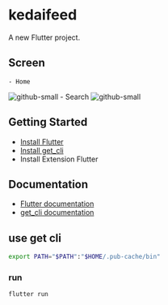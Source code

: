 # kedaifeed

A new Flutter project.

## Screen

    - Home
![github-small](assets/images/Tes.jpg)
    - Search
![github-small](assets/images/Tes.jpg)

## Getting Started

* [Install Flutter](https://flutter.dev/get-started/)
* [Install get_cli](https://pub.dev/packages/get_cli/install/)
* Install Extension Flutter

## Documentation

* [Flutter documentation](https://flutter.dev/docs)
* [get_cli documentation](https://pub.dev/packages/get_cli)

## use get cli

```sh
export PATH="$PATH":"$HOME/.pub-cache/bin"
```

### run

```sh
flutter run
```
